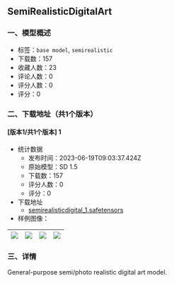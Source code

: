 ## SemiRealisticDigitalArt
### 一、模型概述

- 标签：`base model`, `semirealistic`
- 下载数：157
- 收藏人数：23
- 评论人数：0
- 评分人数：0
- 评分：0

### 二、下载地址（共1个版本）

#### [版本1/共1个版本] 1

- 统计数据
  - 发布时间：2023-06-19T09:03:37.424Z
  - 原始模型：SD 1.5
  - 下载数：157
  - 评分人数：0
  - 评分：0
- 下载地址
  - [semirealisticdigital_1.safetensors](https://civitai.com/api/download/models/99356)
- 样例图像：

| <img src="https://image.civitai.com/xG1nkqKTMzGDvpLrqFT7WA/1d5f6bc5-23b0-486b-9fe1-fb72e15662ca/width=450/1204114.jpeg" /> | <img src="https://image.civitai.com/xG1nkqKTMzGDvpLrqFT7WA/3d0b651e-208c-4777-ac21-bb2313235fb8/width=450/1204124.jpeg" /> | <img src="https://image.civitai.com/xG1nkqKTMzGDvpLrqFT7WA/956d2655-de19-4cb1-9430-96d23dea318a/width=450/1204113.jpeg" /> | <img src="https://image.civitai.com/xG1nkqKTMzGDvpLrqFT7WA/c464cf11-8af8-4887-bb33-1a75a1e436e9/width=450/1204117.jpeg" /> |
| ---- | ---- | ---- | ---- |


### 三、详情
<p>General-purpose semi/photo realistic digital art model.</p>